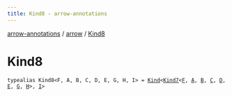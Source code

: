 ```yaml
---
title: Kind8 - arrow-annotations
---
```


[arrow-annotations](../index.html) / [arrow](index.html) / [Kind8](./-kind8.html)

# Kind8

`typealias Kind8<F, A, B, C, D, E, G, H, I> = `[`Kind`](-kind.html)`<`[`Kind7`](-kind7.html)`<`[`F`](-kind8.html#F)`, `[`A`](-kind8.html#A)`, `[`B`](-kind8.html#B)`, `[`C`](-kind8.html#C)`, `[`D`](-kind8.html#D)`, `[`E`](-kind8.html#E)`, `[`G`](-kind8.html#G)`, `[`H`](-kind8.html#H)`>, `[`I`](-kind8.html#I)`>`